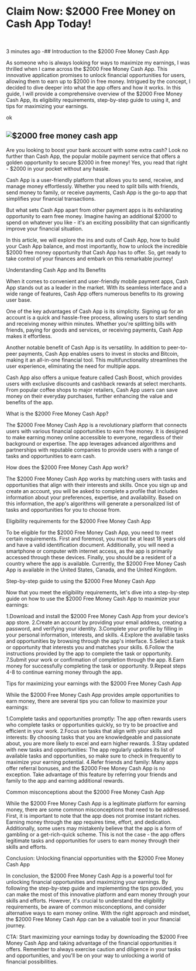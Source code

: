 <h1 class="heading-element" dir="auto">Claim Now: $2000 Free Money on Cash App Today!</h1>
<p>&nbsp;</p>
<p dir="auto">3 minutes ago -## Introduction to the $2000 Free Money Cash App</p>
<p dir="auto">As someone who is always looking for ways to maximize my earnings, I was thrilled when I came across the $2000 Free Money Cash App. This innovative application promises to unlock financial opportunities for users, allowing them to earn up to $2000 in free money. Intrigued by the concept, I decided to dive deeper into what the app offers and how it works. In this guide, I will provide a comprehensive overview of the $2000 Free Money Cash App, its eligibility requirements, step-by-step guide to using it, and tips for maximizing your earnings.</p>
ok
<a id="user-content--click-here-to-free-money-1" class="anchor" href="https://github.com/2000-free-money-cash#-click-here-to-free-money-1"></a></div>
<div class="markdown-heading" dir="auto">
<h2 class="heading-element" dir="auto"><img src="https://camo.githubusercontent.com/9b2e5b4039bfb4f97022440bbd295d35175a7df2360e0694950a72ac82999e38/68747470733a2f2f62656175747963756c746e61696c732e636f6d2f77702d636f6e74656e742f75706c6f6164732f323032332f31302f323030302d636173682d6170702d6d6f6e65792d323032332e6a70672e77656270" alt="$2000 free money cash app" data-canonical-src="https://beautycultnails.com/wp-content/uploads/2023/10/2000-cash-app-money-2023.jpg.webp" /></h2>
</div>
<p dir="auto">Are you looking to boost your bank account with some extra cash? Look no further than Cash App, the popular mobile payment service that offers a golden opportunity to secure $2000 in free money! Yes, you read that right - $2000 in your pocket without any hassle.</p>
<p dir="auto">Cash App is a user-friendly platform that allows you to send, receive, and manage money effortlessly. Whether you need to split bills with friends, send money to family, or receive payments, Cash App is the go-to app that simplifies your financial transactions.</p>
<p dir="auto">But what sets Cash App apart from other payment apps is its exhilarating opportunity to earn free money. Imagine having an additional $2000 to spend on whatever you like - it's an exciting possibility that can significantly improve your financial situation.</p>
<p dir="auto">In this article, we will explore the ins and outs of Cash App, how to build your Cash App balance, and most importantly, how to unlock the incredible $2000 free money opportunity that Cash App has to offer. So, get ready to take control of your finances and embark on this remarkable journey!</p>
<div class="markdown-heading" dir="auto">

<a id="user-content-last-updated--march-21-2024" class="anchor" href="https://github.com/2000-free-money-cash#last-updated--march-21-2024"></a></div>
<p dir="auto">Understanding Cash App and Its Benefits</p>
<p dir="auto">When it comes to convenient and user-friendly mobile payment apps, Cash App stands out as a leader in the market. With its seamless interface and a wide range of features, Cash App offers numerous benefits to its growing user base.</p>
<p dir="auto">One of the key advantages of Cash App is its simplicity. Signing up for an account is a quick and hassle-free process, allowing users to start sending and receiving money within minutes. Whether you're splitting bills with friends, paying for goods and services, or receiving payments, Cash App makes it effortless.</p>
<p dir="auto">Another notable benefit of Cash App is its versatility. In addition to peer-to-peer payments, Cash App enables users to invest in stocks and Bitcoin, making it an all-in-one financial tool. This multifunctionality streamlines the user experience, eliminating the need for multiple apps.</p>
<p dir="auto">Cash App also offers a unique feature called Cash Boost, which provides users with exclusive discounts and cashback rewards at select merchants. From popular coffee shops to major retailers, Cash App users can save money on their everyday purchases, further enhancing the value and benefits of the app.</p>
<p dir="auto">What is the $2000 Free Money Cash App?</p>
<p dir="auto">The $2000 Free Money Cash App is a revolutionary platform that connects users with various financial opportunities to earn free money. It is designed to make earning money online accessible to everyone, regardless of their background or expertise. The app leverages advanced algorithms and partnerships with reputable companies to provide users with a range of tasks and opportunities to earn cash.</p>
<p dir="auto">How does the $2000 Free Money Cash App work?</p>
<p dir="auto">The $2000 Free Money Cash App works by matching users with tasks and opportunities that align with their interests and skills. Once you sign up and create an account, you will be asked to complete a profile that includes information about your preferences, expertise, and availability. Based on this information, the app's algorithms will generate a personalized list of tasks and opportunities for you to choose from.</p>
<p dir="auto">Eligibility requirements for the $2000 Free Money Cash App</p>
<p dir="auto">To be eligible for the $2000 Free Money Cash App, you need to meet certain requirements. First and foremost, you must be at least 18 years old and have a valid identification document. Additionally, you will need a smartphone or computer with internet access, as the app is primarily accessed through these devices. Finally, you should be a resident of a country where the app is available. Currently, the $2000 Free Money Cash App is available in the United States, Canada, and the United Kingdom.</p>
<p dir="auto">Step-by-step guide to using the $2000 Free Money Cash App</p>
<p dir="auto">Now that you meet the eligibility requirements, let's dive into a step-by-step guide on how to use the $2000 Free Money Cash App to maximize your earnings:</p>
<p dir="auto">1.Download and install the $2000 Free Money Cash App from your device's app store. 2.Create an account by providing your email address, creating a password, and verifying your identity. 3.Complete your profile by filling in your personal information, interests, and skills. 4.Explore the available tasks and opportunities by browsing through the app's interface. 5.Select a task or opportunity that interests you and matches your skills. 6.Follow the instructions provided by the app to complete the task or opportunity. 7.Submit your work or confirmation of completion through the app. 8.Earn money for successfully completing the task or opportunity. 9.Repeat steps 4-8 to continue earning money through the app.</p>
<p dir="auto">Tips for maximizing your earnings with the $2000 Free Money Cash App</p>
<p dir="auto">While the $2000 Free Money Cash App provides ample opportunities to earn money, there are several tips you can follow to maximize your earnings:</p>
<p dir="auto">1.Complete tasks and opportunities promptly: The app often rewards users who complete tasks or opportunities quickly, so try to be proactive and efficient in your work. 2.Focus on tasks that align with your skills and interests: By choosing tasks that you are knowledgeable and passionate about, you are more likely to excel and earn higher rewards. 3.Stay updated with new tasks and opportunities: The app regularly updates its list of available tasks and opportunities, so make sure to check in frequently to maximize your earning potential. 4.Refer friends and family: Many apps offer referral bonuses, and the $2000 Free Money Cash App is no exception. Take advantage of this feature by referring your friends and family to the app and earning additional rewards.</p>
<p dir="auto">Common misconceptions about the $2000 Free Money Cash App</p>
<p dir="auto">While the $2000 Free Money Cash App is a legitimate platform for earning money, there are some common misconceptions that need to be addressed. First, it is important to note that the app does not promise instant riches. Earning money through the app requires time, effort, and dedication. Additionally, some users may mistakenly believe that the app is a form of gambling or a get-rich-quick scheme. This is not the case - the app offers legitimate tasks and opportunities for users to earn money through their skills and efforts.</p>
<p dir="auto">Conclusion: Unlocking financial opportunities with the $2000 Free Money Cash App</p>
<p dir="auto">In conclusion, the $2000 Free Money Cash App is a powerful tool for unlocking financial opportunities and maximizing your earnings. By following the step-by-step guide and implementing the tips provided, you can make the most of this innovative platform and earn money through your skills and efforts. However, it's crucial to understand the eligibility requirements, be aware of common misconceptions, and consider alternative ways to earn money online. With the right approach and mindset, the $2000 Free Money Cash App can be a valuable tool in your financial journey.</p>
<p dir="auto">CTA: Start maximizing your earnings today by downloading the $2000 Free Money Cash App and taking advantage of the financial opportunities it offers. Remember to always exercise caution and diligence in your tasks and opportunities, and you'll be on your way to unlocking a world of financial possibilities.</p>
